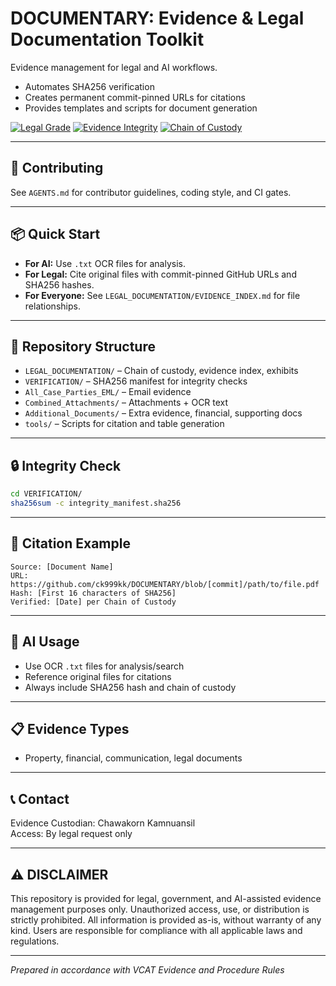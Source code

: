 # DOCUMENTARY: Evidence & Legal Documentation Toolkit

Evidence management for legal and AI workflows.
- Automates SHA256 verification
- Creates permanent commit-pinned URLs for citations
- Provides templates and scripts for document generation

[![Legal Grade](https://img.shields.io/badge/Legal-Grade-red)](https://github.com/ck999kk/DOCUMENTARY)
[![Evidence Integrity](https://img.shields.io/badge/Evidence-Verified-green)](./VERIFICATION/)
[![Chain of Custody](https://img.shields.io/badge/Chain%20of%20Custody-Complete-blue)](./LEGAL_DOCUMENTATION/)

---

## 🤝 Contributing

See `AGENTS.md` for contributor guidelines, coding style, and CI gates.

---

## 📦 Quick Start

- **For AI:** Use `.txt` OCR files for analysis.
- **For Legal:** Cite original files with commit-pinned GitHub URLs and SHA256 hashes.
- **For Everyone:** See `LEGAL_DOCUMENTATION/EVIDENCE_INDEX.md` for file relationships.

---

## 📂 Repository Structure

- `LEGAL_DOCUMENTATION/` – Chain of custody, evidence index, exhibits
- `VERIFICATION/` – SHA256 manifest for integrity checks
- `All_Case_Parties_EML/` – Email evidence
- `Combined_Attachments/` – Attachments + OCR text
- `Additional_Documents/` – Extra evidence, financial, supporting docs
- `tools/` – Scripts for citation and table generation

---

## 🔒 Integrity Check

```bash
cd VERIFICATION/
sha256sum -c integrity_manifest.sha256
```

---

## 📝 Citation Example

```
Source: [Document Name]
URL: https://github.com/ck999kk/DOCUMENTARY/blob/[commit]/path/to/file.pdf
Hash: [First 16 characters of SHA256]
Verified: [Date] per Chain of Custody
```

---

## 🤖 AI Usage

- Use OCR `.txt` files for analysis/search
- Reference original files for citations
- Always include SHA256 hash and chain of custody

---

## 📋 Evidence Types

- Property, financial, communication, legal documents

---

## 📞 Contact

Evidence Custodian: Chawakorn Kamnuansil  
Access: By legal request only

---

## ⚠️ DISCLAIMER

This repository is provided for legal, government, and AI-assisted evidence management purposes only. Unauthorized access, use, or distribution is strictly prohibited. All information is provided as-is, without warranty of any kind. Users are responsible for compliance with all applicable laws and regulations.

---

*Prepared in accordance with VCAT Evidence and Procedure Rules*
